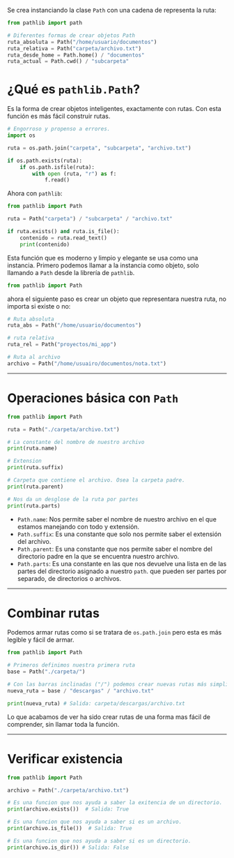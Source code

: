 Se crea instanciando la clase `Path` con una cadena de representa la ruta:
``` python
from pathlib import path

# Diferentes formas de crear objetos Path
ruta_absoluta = Path("/home/usuario/documentos")
ruta_relativa = Path("carpeta/archivo.txt")
ruta_desde_home = Path.home() / "documentos"
ruta_actual = Path.cwd() / "subcarpeta"
```
# ¿Qué es `pathlib.Path`?
Es la forma de crear objetos inteligentes, exactamente con rutas. Con esta función es más fácil construir rutas. 
``` python
# Engorroso y propenso a errores.
import os

ruta = os.path.join("carpeta", "subcarpeta", "archivo.txt")

if os.path.exists(ruta):
    if os.path.isfile(ruta):
        with open (ruta, "r") as f:
            f.read()

```
Ahora con `pathlib`:
``` python
from pathlib import Path

ruta = Path("carpeta") / "subcarpeta" / "archivo.txt"

if ruta.exists() and ruta.is_file():
    contenido = ruta.read_text()
    print(contenido)
```

Esta función que es moderno y limpio y elegante se usa como una instancia.
Primero podemos llamar a la instancia como objeto, solo llamando a `Path` desde la librería de `pathlib`.
``` python
from pathlib import Path
```
ahora el siguiente paso es crear un objeto que representara nuestra ruta, no importa si existe o no:
``` python
# Ruta absoluta
ruta_abs = Path("/home/usuario/documentos")

# ruta relativa 
ruta_rel = Path("proyectos/mi_app")

# Ruta al archivo
archivo = Path("/home/usuairo/documentos/nota.txt")
```
---
# Operaciones básica con `Path`
``` python 
from pathlib import Path

ruta = Path("./carpeta/archivo.txt")

# La constante del nombre de nuestro archivo
print(ruta.name)

# Extension
print(ruta.suffix)

# Carpeta que contiene el archivo. Osea la carpeta padre.
print(ruta.parent)

# Nos da un desglose de la ruta por partes
print(ruta.parts)
```
- `Path.name`: Nos permite saber el nombre de nuestro archivo en el que estamos manejando con todo y extensión.
- `Path.suffix`: Es una constante que solo nos permite saber el extensión del archivo.
- `Path.parent`: Es una constante que nos permite saber el nombre del directorio padre en la que se encuentra nuestro archivo.
- `Path.parts`: Es una constante en las que nos devuelve una lista en de las partes del directorio asignado a nuestro `path`. que pueden ser partes por separado, de directorios o archivos.
---
# Combinar rutas
Podemos armar rutas como si se tratara de `os.path.join` pero esta es más legible y fácil de armar.
``` python
from pathlib import Path

# Primeros definimos nuestra primera ruta
base = Path("./carpeta/")

# Con las barras inclinadas ("/") podemos crear nuevas rutas más simplificadas y más legibles
nueva_ruta = base / "descargas" / "archivo.txt"

print(nueva_ruta) # Salida: carpeta/descargas/archivo.txt
```
Lo que acabamos de ver ha sido crear rutas de una forma mas fácil de comprender, sin llamar toda la función.

---
# Verificar existencia
``` python
from pathlib import Path

archivo = Path("./carpeta/archivo.txt")

# Es una funcion que nos ayuda a saber la exitencia de un directorio.
print(archivo.exists())  # Salida: True

# Es una funcion que nos ayuda a saber si es un archivo.
print(archivo.is_file())  # Salida: True

# Es una funcion que nos ayuda a saber si es un directorio.
print(archivo.is_dir()) # Salida: False
```